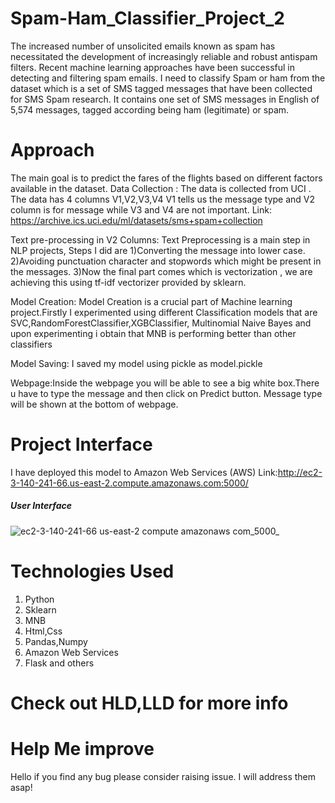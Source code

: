 # Spam-Ham_Classifier_Project_2
The increased number of unsolicited emails known as spam has necessitated the development of increasingly reliable and robust antispam filters. Recent machine learning approaches have been successful in detecting and filtering spam emails. I need to classify Spam or ham from the dataset which is a set of SMS tagged messages that have been collected for SMS Spam research. It contains one set of SMS messages in English of 5,574 messages, tagged according being ham (legitimate) or spam. 

# Approach
The main goal is to predict the fares of the flights based on different factors available in the dataset.
Data Collection : The data is collected from UCI .
                  The data has 4 columns V1,V2,V3,V4
                  V1 tells us the message type and V2 column is for message while V3 and V4 are not important.
                  Link: https://archive.ics.uci.edu/ml/datasets/sms+spam+collection  

Text pre-processing in V2 Columns: Text Preprocessing is a main step in NLP projects, Steps I did are
                                  1)Converting the message into lower case.
                                  2)Avoiding punctuation character and stopwords which might be present in the messages.
                                  3)Now the final part comes which is vectorization , we are achieving this using tf-idf vectorizer provided by sklearn.

                                   

Model Creation: Model Creation is a crucial part of Machine learning project.Firstly I experimented using different Classification models that are
                SVC,RandomForestClassifier,XGBClassifier, Multinomial Naive Bayes and upon experimenting i obtain that MNB is performing better than other classifiers
                

Model Saving: I saved my model using pickle as model.pickle

Webpage:Inside the webpage you will be able to see a big white box.There u have to type the message and then click on Predict button.
Message type will be shown at the bottom of webpage.

# Project Interface
I have deployed this model to Amazon Web Services (AWS)
Link:http://ec2-3-140-241-66.us-east-2.compute.amazonaws.com:5000/
##### User Interface
![ec2-3-140-241-66 us-east-2 compute amazonaws com_5000_](https://user-images.githubusercontent.com/90147205/149150718-6e0ccdb7-18e3-4a83-ab32-934bcf91eb16.png)


# Technologies Used
1. Python
2. Sklearn
3. MNB
4. Html,Css
5. Pandas,Numpy
6. Amazon Web Services
7. Flask and others

# Check out HLD,LLD for more info

# Help Me improve
Hello if you find any bug please consider raising issue. I will address them asap!
